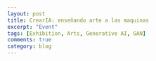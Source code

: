 ```yaml
---
layout: post
title: CrearIA: enseñando arte a las maquinas
excerpt: "Event"
tags: [Exhibition, Arts, Generative AI, GAN]
comments: true
category: blog
---
```

